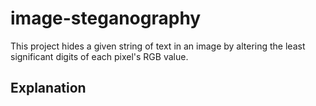 # image-steganography

This project hides a given string of text in an image by altering the least significant digits of each pixel's RGB value.

## Explanation
